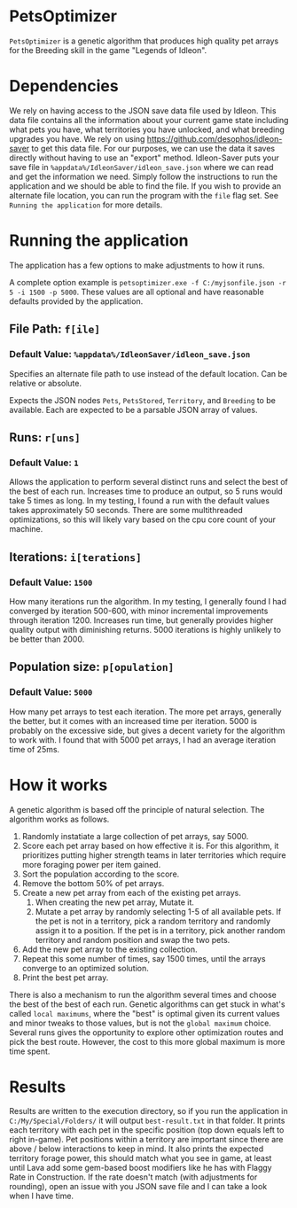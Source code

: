 # PetsOptimizer

`PetsOptimizer` is a genetic algorithm that produces high quality pet arrays for the Breeding skill in the game "Legends of Idleon".

# Dependencies

We rely on having access to the JSON save data file used by Idleon. This data file contains all the information about your current game state including what pets you have, what territories you have unlocked, and what breeding upgrades you have. We rely on using https://github.com/desophos/idleon-saver to get this data file. For our purposes, we can use the data it saves directly without having to use an "export" method. Idleon-Saver puts your save file in `%appdata%/IdleonSaver/idleon_save.json` where we can read and get the information we need. Simply follow the instructions to run the application and we should be able to find the file. If you wish to provide an alternate file location, you can run the program with the `file` flag set. See `Running the application` for more details.

# Running the application

The application has a few options to make adjustments to how it runs.

A complete option example is `petsoptimizer.exe -f C:/myjsonfile.json -r 5 -i 1500 -p 5000`. These values are all optional and have reasonable defaults provided by the application.

## File Path: `f[ile]`

### Default Value: `%appdata%/IdleonSaver/idleon_save.json`

Specifies an alternate file path to use instead of the default location. Can be relative or absolute.

Expects the JSON nodes `Pets`, `PetsStored`, `Territory`, and `Breeding` to be available. Each are expected to be a parsable JSON array of values.

## Runs: `r[uns]`

### Default Value: `1`

Allows the application to perform several distinct runs and select the best of the best of each run. Increases time to produce an output, so 5 runs would take 5 times as long. In my testing, I found a run with the default values takes approximately 50 seconds. There are some multithreaded optimizations, so this will likely vary based on the cpu core count of your machine.

## Iterations: `i[terations]`

### Default Value: `1500`

How many iterations run the algorithm. In my testing, I generally found I had converged by iteration 500-600, with minor incremental improvements through iteration 1200. Increases run time, but generally provides higher quality output with diminishing returns. 5000 iterations is highly unlikely to be better than 2000.

## Population size: `p[opulation]`

### Default Value: `5000`

How many pet arrays to test each iteration. The more pet arrays, generally the better, but it comes with an increased time per iteration. 5000 is probably on the excessive side, but gives a decent variety for the algorithm to work with. I found that with 5000 pet arrays, I had an average iteration time of 25ms.

# How it works

A genetic algorithm is based off the principle of natural selection. The algorithm works as follows.

1. Randomly instatiate a large collection of pet arrays, say 5000.
2. Score each pet array based on how effective it is. For this algorithm, it prioritizes putting higher strength teams in later territories which require more foraging power per item gained.
3. Sort the population according to the score.
4. Remove the bottom 50% of pet arrays.
5. Create a new pet array from each of the existing pet arrays.
    1. When creating the new pet array, Mutate it.
    2. Mutate a pet array by randomly selecting 1-5 of all available pets. If the pet is not in a territory, pick a random territory and randomly assign it to a position. If the pet is in a territory, pick another random territory and random position and swap the two pets.
6. Add the new pet array to the existing collection.
7. Repeat this some number of times, say 1500 times, until the arrays converge to an optimized solution.
8. Print the best pet array.

There is also a mechanism to run the algorithm several times and choose the best of the best of each run. Genetic algorithms can get stuck in what's called `local maximums`, where the "best" is optimal given its current values and minor tweaks to those values, but is not the `global maximum` choice. Several runs gives the opportunity to explore other optimization routes and pick the best route. However, the cost to this more global maximum is more time spent.

# Results

Results are written to the execution directory, so if you run the application in `C:/My/Special/Folders/` it will output `best-result.txt` in that folder. It prints each territory with each pet in the specific position (top down equals left to right in-game). Pet positions within a territory are important since there are above / below interactions to keep in mind. It also prints the expected territory forage power, this should match what you see in game, at least until Lava add some gem-based boost modifiers like he has with Flaggy Rate in Construction. If the rate doesn't match (with adjustments for rounding), open an issue with you JSON save file and I can take a look when I have time.